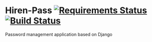 Hiren-Pass [![Requirements Status](https://requires.io/github/pyprism/Hiren-Pass/requirements.svg?branch=master)](https://requires.io/github/pyprism/Hiren-Pass/requirements/?branch=master) [![Build Status](https://travis-ci.org/pyprism/Hiren-Pass.svg?branch=master)](https://travis-ci.org/pyprism/Hiren-Pass)
==========
Password management application based on Django
